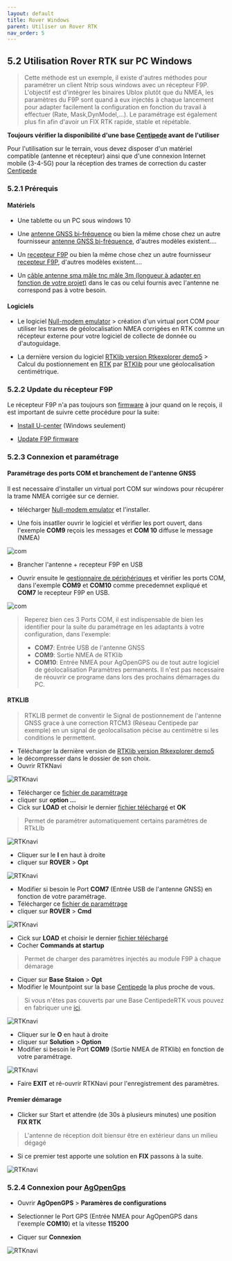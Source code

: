 ```yaml
---
layout: default
title: Rover Windows
parent: Utiliser un Rover RTK
nav_order: 5
---
```


## 5.2 Utilisation Rover RTK sur PC Windows 

> Cette méthode est un exemple, il existe d'autres méthodes pour paramétrer un client Ntrip sous windows avec un récepteur F9P.
> L'objectif est d'intégrer les binaires Ublox plutôt que du NMEA, les paramètres du F9P sont quand à eux injectés à chaque lancement pour adapter facilement la configuration en fonction du travail à effectuer (Rate, Mask,DynModel,...). Le paramétrage est également plus fin afin d'avoir un FIX RTK rapide, stable et répétable.

**Toujours vérifier la disponibilité d'une base [Centipede](https://centipede.fr) avant de l'utiliser**

Pour l'utilisation sur le terrain, vous devez disposer d'un matériel compatible (antenne et récepteur) ainsi que d'une connexion Internet mobile (3-4-5G) pour la réception des trames de correction du caster [Centipede](https://centipede.fr)

### 5.2.1 Prérequis

#### Matériels

* Une tablette ou un PC sous windows 10

* Une [antenne GNSS bi-fréquence](https://store.drotek.com/da-910-multiband-gnss-antenna) ou bien la même chose chez un autre fournisseur [antenne GNSS bi-fréquence](https://www.ardusimple.com/product/simplertk2b/), d'autres modèles existent....

* Un [recepteur F9P](https://store.drotek.com/rtk-zed-f9p-gnss) ou bien la même chose chez un autre fournisseur [recepteur F9P](https://www.ardusimple.com/product/survey-gnss-multiband-antenna/), d'autres modèles existent....

* Un [câble antenne sma mâle tnc mâle 3m (longueur à adapter en fonction de votre projet)](https://www.mhzshop.com/shop/Cables-et-cordons/Sur-mesure/50-ohms-WiFi-4G/Cordon-sur-mesure-en-coax-faible-perte-WLL-240-2-4-5-GHz-6-1mm.html) dans le cas ou celui fournis avec l'antenne ne correspond pas à votre besoin.

#### Logiciels

* Le logiciel [Null-modem emulator](https://sourceforge.net/projects/com0com/files/latest/download) > création d'un virtual port COM pour utiliser les trames de géolocalisation NMEA corrigées en RTK comme un récepteur externe pour votre logiciel de collecte de donnée ou d'autoguidage.

* La dernière version du logiciel [RTKlib version Rtkexplorer demo5](http://rtkexplorer.com/downloads/rtklib-code/) > Calcul du postionnement en [RTK](https://fr.wikipedia.org/wiki/Cin%C3%A9matique_temps_r%C3%A9el) par [RTKlib](http://www.rtklib.com/) pour une géolocalisation centimétrique.

### 5.2.2 Update du récepteur F9P

Le récepteur F9P n'a pas toujours son [firmware](https://fr.wikipedia.org/wiki/Firmware) à jour quand on le reçois, il est important de suivre cette procédure pour la suite:

* [Install U-center](https://www.u-blox.com/en/product/u-center) (Windows seulement)

* [Update F9P firmware](https://drotek.gitbook.io/rtk-f9p-positioning-solutions/tutorials/updating-zed-f9p-firmware)

### 5.2.3 Connexion et paramétrage

#### Paramétrage des ports COM et branchement de l'antenne GNSS

Il est necessaire d'installer un virtual port COM sur windows pour récupérer la trame NMEA corrigée sur ce dernier.

* télécharger [Null-modem emulator](https://sourceforge.net/projects/com0com/files/latest/download) et l'installer.

* Une fois insatller ouvrir le logiciel et vérifier les port ouvert, dans l'exemple **COM9** reçois les messages et **COM 10** diffuse le message (NMEA)

![com](https://jancelin.github.io/docs-centipedeRTK/assets/images/rover_w/1.PNG)

* Brancher l'antenne + recepteur F9P en USB

* Ouvrir ensuite le [gestionnaire de périphériques](https://support.microsoft.com/fr-fr/help/4026149/windows-open-device-manager) et vérifier les ports COM, dans l'exemple **COM9** et **COM10** comme precedemnet expliqué et **COM7** le recepteur F9P en USB.

![com](https://jancelin.github.io/docs-centipedeRTK/assets/images/rover_w/2.PNG)

> Reperez bien ces 3 Ports COM, il est indispensable de bien les identifier pour la suite du paramétrage en les adaptants à votre configuration, dans l'exemple:
> * **COM7**: Entrée USB de l'antenne GNSS
> * **COM9**: Sortie NMEA de RTKlib
> * **COM10**: Entrée NMEA pour AgOpenGPS ou de tout autre logiciel de géolocalisation
> Paramètres permanents. Il n'est pas necessaire de réouvrir ce programe dans lors des prochains démarrages du PC.

#### RTKLIB

> RTKLIB permet de conventir le Signal de postionnement de l'antenne GNSS grace à une correction RTCM3 (Réseau Centipede par exemple) en un signal de geolocalisation pécise au centimètre si les conditions le permettent.

* Télécharger la dernière version de [RTKlib version Rtkexplorer demo5](http://rtkexplorer.com/downloads/rtklib-code/)
* le décompresser dans le dossier de son choix.
* Ouvrir RTKNavi 

![RTKnavi](https://jancelin.github.io/docs-centipedeRTK/assets/images/rover_w/3.PNG)

* Télécharger ce [fichier de paramétrage](/assets/param_rtklib/RTKlib_windows.conf)
* cliquer sur **option ...**
* Cick sur **LOAD** et choisir le dernier [fichier téléchargé](/assets/param_rtklib/RTKlib_windows.conf) et **OK**

> Permet de paramétrer automatiquement certains paramètres de RTkLIb

![RTKnavi](https://jancelin.github.io/docs-centipedeRTK/assets/images/rover_w/a1.PNG)

* Cliquer sur le **I** en haut à droite
* cliquer sur **ROVER** > **Opt**

![RTKnavi](https://jancelin.github.io/docs-centipedeRTK/assets/images/rover_w/4.PNG)

* Modifier si besoin le Port **COM7** (Entrée USB de l'antenne GNSS) en fonction de votre paramétrage.
* Télécharger ce [fichier de paramétrage](/assets/param_rtklib/ZED-F9P.cmd)
* cliquer sur **ROVER** > **Cmd**

![RTKnavi](https://jancelin.github.io/docs-centipedeRTK/assets/images/rover_w/a1.PNG)

* Cick sur **LOAD** et choisir le dernier [fichier téléchargé](/assets/param_rtklib/ZED-F9P.cmd)
* Cocher **Commands at startup**

> Permet de charger des paramètres  injectés au module F9P à chaque démarage

* Ciquer sur **Base Staion** > **Opt**
* Modifier le Mountpoint sur la base [Centipede](https://centipede.fr) la plus proche de vous. 

> Si vous n'êtes pas couverts par une Base CentipedeRTK vous pouvez en fabriquer une [ici](https://jancelin.github.io/docs-centipedeRTK/3_Materiels.html).

![RTKnavi](https://jancelin.github.io/docs-centipedeRTK/assets/images/rover_w/5.PNG)

* Cliquer sur le **O** en haut à droite
* cliquer sur **Solution** > **Option**
* Modifier si besoin le Port **COM9** (Sortie NMEA de RTKlib) en fonction de votre paramétrage.

![RTKnavi](https://jancelin.github.io/docs-centipedeRTK/assets/images/rover_w/6.PNG)

* Faire **EXIT** et ré-ouvrir RTKNavi pour l'enregistrement des paramètres.


#### Premier démarage

* Clicker sur Start et attendre (de 30s à plusieurs minutes) une position **FIX RTK**

> L'antenne de réception doit biensur être en extérieur dans un milieu dégagé

* Si ce premier test apporte une solution en **FIX** passons à la suite.

![RTKnavi](https://jancelin.github.io/docs-centipedeRTK/assets/images/rover_w/9.PNG)

### 5.2.4 Connexion pour [AgOpenGps](https://agopengps.discourse.group/)

* Ouvrir **AgOpenGPS** > **Paramères de configurations**

* Selectionner le Port GPS (Entrée NMEA pour AgOpenGPS dans l'exemple **COM10**) et la vitesse **115200**

* Ciquer sur **Connexion**

![RTKnavi](https://jancelin.github.io/docs-centipedeRTK/assets/images/rover_w/11.PNG)







